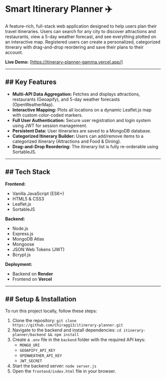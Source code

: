 # Smart Itinerary Planner ✈️

A feature-rich, full-stack web application designed to help users plan their travel itineraries. Users can search for any city to discover attractions and restaurants, view a 5-day weather forecast, and see everything plotted on an interactive map. Registered users can create a personalized, categorized itinerary with drag-and-drop reordering and save their plans to their account.

**Live Demo:** [https://itinerary-planner-gamma.vercel.app/]

---

## ## Key Features

* **Multi-API Data Aggregation:** Fetches and displays attractions, restaurants (Geoapify), and 5-day weather forecasts (OpenWeatherMap).
* **Interactive Mapping:** Plots all locations on a dynamic Leaflet.js map with custom color-coded markers.
* **Full User Authentication:** Secure user registration and login system using JWT for session management.
* **Persistent Data:** User itineraries are saved to a MongoDB database.
* **Categorized Itinerary Builder:** Users can add/remove items to a categorized itinerary (Attractions and Food & Dining).
* **Drag-and-Drop Reordering:** The itinerary list is fully re-orderable using SortableJS.

---

## ## Tech Stack

**Frontend:**
* Vanilla JavaScript (ES6+)
* HTML5 & CSS3
* Leaflet.js
* SortableJS

**Backend:**
* Node.js
* Express.js
* MongoDB Atlas
* Mongoose
* JSON Web Tokens (JWT)
* Bcrypt.js

**Deployment:**
* Backend on **Render**
* Frontend on **Vercel**

---

## ## Setup & Installation

To run this project locally, follow these steps:

1.  Clone the repository:
    `git clone https://github.com/Chiragg13/itinerary-planner.git`
2.  Navigate to the backend and install dependencies:
    `cd itinerary-planner/backend && npm install`
3.  Create a `.env` file in the `backend` folder with the required API keys:
    * `MONGO_URI`
    * `GEOAPIFY_API_KEY`
    * `OPENWEATHER_API_KEY`
    * `JWT_SECRET`
4.  Start the backend server:
    `node server.js`
5.  Open the `frontend/index.html` file in your browser.